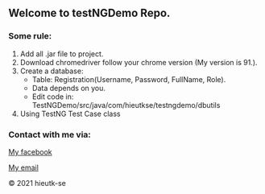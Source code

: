 ## Welcome to testNGDemo Repo.
### Some rule:

1. Add all .jar file to project.
2. Download chromedriver follow your chrome version (My version is 91.).
3. Create a database: 
   * Table: Registration(Username, Password, FullName, Role).
   * Data depends on you.
   * Edit code in: TestNGDemo/src/java/com/hieutkse/testngdemo/dbutils
4. Using TestNG Test Case class
### Contact with me via:
[My facebook](https://facebook.com/hieutk.se) 

[My email](hieutk.se@gmail.com) 

© 2021 hieutk-se
